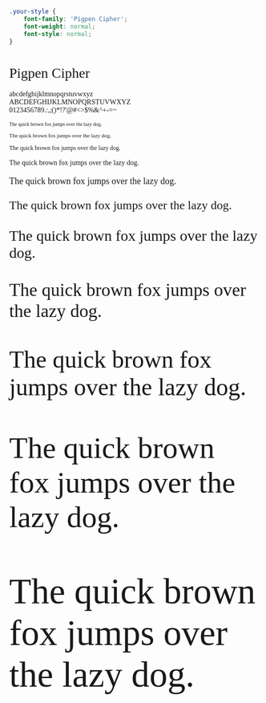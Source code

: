 

```css
.your-style {
    font-family: 'Pigpen Cipher';
    font-weight: normal;
    font-style: normal;
}
```


<div class="demo">
    <h1 style="font-family: 'Pigpen Cipher'; font-weight: normal; font-style: normal;">Pigpen Cipher</h1>
    <div class="font-container" style="font-family: 'Pigpen Cipher'; font-weight: normal; font-style: normal;">
        <p class="letters">
            abcdefghijklmnopqrstuvwxyz<br>
            ABCDEFGHIJKLMNOPQRSTUVWXYZ<br>
            0123456789.:,;()*!?'@#<>$%&^+-=~
        </p>
        <p class="s10" style="font-size: 10px;">The quick brown fox jumps over the lazy dog.</p>
        <p class="s11" style="font-size: 11px;">The quick brown fox jumps over the lazy dog.</p>
        <p class="s12" style="font-size: 12px;">The quick brown fox jumps over the lazy dog.</p>
        <p class="s14" style="font-size: 14px;">The quick brown fox jumps over the lazy dog.</p>
        <p class="s18" style="font-size: 18px;">The quick brown fox jumps over the lazy dog.</p>
        <p class="s24" style="font-size: 24px;">The quick brown fox jumps over the lazy dog.</p>
        <p class="s30" style="font-size: 30px;">The quick brown fox jumps over the lazy dog.</p>
        <p class="s36" style="font-size: 36px;">The quick brown fox jumps over the lazy dog.</p>
        <p class="s48" style="font-size: 48px;">The quick brown fox jumps over the lazy dog.</p>
        <p class="s60" style="font-size: 60px;">The quick brown fox jumps over the lazy dog.</p>
        <p class="s72" style="font-size: 72px;">The quick brown fox jumps over the lazy dog.</p>
    </div>
</div>
